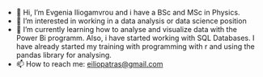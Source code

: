 - 👋 Hi, I’m Evgenia Iliogamvrou and i have a BSc and MSc in Physics.
- 👀 I’m interested in working in a data analysis or data science position
- 🌱 I’m currently learning how to analyse and visualize data with the Power Bi programm. Also, i have started working with SQL Databases. I have already started my training with programming with r 
   and using the pandas library for analysing.
- 📫 How to reach me: eiliopatras@gmail.com

<!---
evgeniailio/evgeniailio is a ✨ special ✨ repository because its `README.md` (this file) appears on your GitHub profile.
You can click the Preview link to take a look at your changes.
--->
